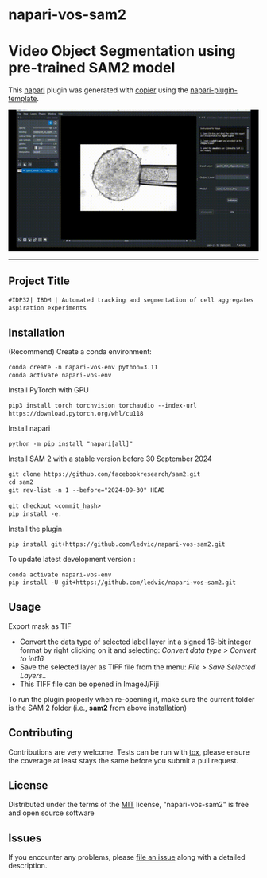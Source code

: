 # napari-vos-sam2

<!---[![License MIT](https://img.shields.io/pypi/l/napari-vos-sam2.svg?color=green)](https://github.com/ledvic/napari-vos-sam2/raw/main/LICENSE)
[![PyPI](https://img.shields.io/pypi/v/napari-vos-sam2.svg?color=green)](https://pypi.org/project/napari-vos-sam2)
[![Python Version](https://img.shields.io/pypi/pyversions/napari-vos-sam2.svg?color=green)](https://python.org)
[![tests](https://github.com/ledvic/napari-vos-sam2/workflows/tests/badge.svg)](https://github.com/ledvic/napari-vos-sam2/actions)
[![codecov](https://codecov.io/gh/ledvic/napari-vos-sam2/branch/main/graph/badge.svg)](https://codecov.io/gh/ledvic/napari-vos-sam2)
[![napari hub](https://img.shields.io/endpoint?url=https://api.napari-hub.org/shields/napari-vos-sam2)](https://napari-hub.org/plugins/napari-vos-sam2)
-->
# Video Object Segmentation using pre-trained SAM2 model

This [napari] plugin was generated with [copier] using the [napari-plugin-template].


![](assets/demo.gif)

<!--
Don't miss the full getting started guide to set up your new package:
https://github.com/napari/napari-plugin-template#getting-started

and review the napari docs for plugin developers:
https://napari.org/stable/plugins/index.html
-->

<!-- <video src="assets/demo.mp4" controls width="640">
</video> -->
----------------------------------

## Project Title

    #IDP32| IBDM | Automated tracking and segmentation of cell aggregates aspiration experiments 

## Installation

(Recommend) Create a conda environment:
    
    conda create -n napari-vos-env python=3.11
    conda activate napari-vos-env
    
Install PyTorch with GPU 

    pip3 install torch torchvision torchaudio --index-url https://download.pytorch.org/whl/cu118
    
Install napari

    python -m pip install "napari[all]"

Install SAM 2 with a stable version before 30 September 2024 

    git clone https://github.com/facebookresearch/sam2.git
    cd sam2
    git rev-list -n 1 --before="2024-09-30" HEAD

    git checkout <commit_hash>
    pip install -e.

Install the plugin

    pip install git+https://github.com/ledvic/napari-vos-sam2.git


To update latest development version :

    conda activate napari-vos-env
    pip install -U git+https://github.com/ledvic/napari-vos-sam2.git


## Usage

Export mask as TIF

- Convert the data type of selected label layer int a signed 16-bit integer format 
by right clicking on it and selecting: *Convert data type > Convert to int16*
- Save the selected layer as TIFF file from the menu: *File > Save Selected Layers..*
- This TIFF file can be opened in ImageJ/Fiji

    


To run the plugin properly when re-opening it, make sure the current folder is the SAM 2 folder (i.e., **sam2** from above installation)


## Contributing

Contributions are very welcome. Tests can be run with [tox], please ensure
the coverage at least stays the same before you submit a pull request.

## License

Distributed under the terms of the [MIT] license,
"napari-vos-sam2" is free and open source software

## Issues

If you encounter any problems, please [file an issue] along with a detailed description.

[napari]: https://github.com/napari/napari
[copier]: https://copier.readthedocs.io/en/stable/
[@napari]: https://github.com/napari
[MIT]: http://opensource.org/licenses/MIT
[BSD-3]: http://opensource.org/licenses/BSD-3-Clause
[GNU GPL v3.0]: http://www.gnu.org/licenses/gpl-3.0.txt
[GNU LGPL v3.0]: http://www.gnu.org/licenses/lgpl-3.0.txt
[Apache Software License 2.0]: http://www.apache.org/licenses/LICENSE-2.0
[Mozilla Public License 2.0]: https://www.mozilla.org/media/MPL/2.0/index.txt
[napari-plugin-template]: https://github.com/napari/napari-plugin-template

[file an issue]: https://github.com/ledvic/napari-vos-sam2/issues

[napari]: https://github.com/napari/napari
[tox]: https://tox.readthedocs.io/en/latest/
[pip]: https://pypi.org/project/pip/
[PyPI]: https://pypi.org/
